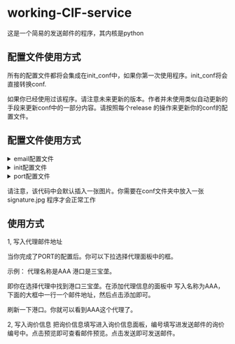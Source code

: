 # working-CIF-service
这是一个简易的发送邮件的程序，其内核是python

## 配置文件使用方式
所有的配置文件都将会集成在init_conf中，如果你第一次使用程序。init_conf将会直接转换conf.

如果你已经使用过该程序。请注意未来更新的版本。作者并未使用类似自动更新的手段来更新conf中的一部分内容。请按照每个release 的操作来更新你的conf的配置文件。


## 配置文件使用方式

<details>
  <summary>email配置文件</summary>
  
  | 字段名 | 介绍 |
  | ----- | ----- |
  | name | 这是发送邮件时显示在邮件头上的昵称 |
  | smtp_server | 这是发送邮件的服务器 |
  | smtp_port | 这是发送邮件服务器的端口，一般不需要修改国内基本都是465 |
  | smtp_user | 这是你的发送账号 |
  | smtp_password | 这是你的发送账号的密码 |
</details>

<details>
  <summary>init配置文件</summary>

  | 字段名 | 介绍 |
  | ----- | ----- |
  |prefix | 自动标签的前缀|

</details>

<details>
  <summary>port配置文件</summary>
  这个文件有三个部分组成，分别是
  地区，国家，港口
  我们可以举一个例子。假设这个文件中只有印巴地区
    ```
    {
        "印巴地区": {
            "印度": [
                "印度尼西亚",
                "印度"
            ]
        }
    }
    ```
    如果我想增加一个国家，比如巴基斯坦。我可以这样写
    ```
    {
        "印巴地区": {
            "印度": [
                "印度尼西亚",
                "印度"
            ],
            "巴基斯坦": [
            ]
        }
    }
    ```
    如果我要在巴基斯坦中增加一个港口，比如卡拉奇。我可以这样写
    ```
    {
        "印巴地区": {
            "印度": [
                "印度尼西亚",
                "印度"
            ],
            "巴基斯坦": [
                "卡拉奇"
            ]
        }
    }
    ```
    如果我要增加北美。我可以这样写
    ```
    {
        "印巴地区": {
            "印度": [
                "印度尼西亚",
                "印度"
            ],
            "巴基斯坦": [
                "卡拉奇"
            ]
        },
        "北美": {
        }
    }
    ```
    以此类推。
</details>

请注意，该代码中会默认插入一张图片。你需要在conf文件夹中放入一张signature.jpg 程序才会正常工作
## 使用方式
1, 写入代理邮件地址

当你完成了PORT的配置后。你可以下拉选择代理面板中的框。

示例：
代理名称是AAA 港口是三宝垄。

即你在选择代理中找到港口三宝垄。在添加代理信息的面板中 写入名称为AAA，下面的大框中一行一个邮件地址，然后点击添加即可。

刷新一下港口。你就可以看到AAA这个代理了。

2, 写入询价信息
把询价信息填写进入询价信息面板，编号填写进发送邮件的询价编号中。点击预览即可查看邮件预览。点击发送即可发送邮件。

